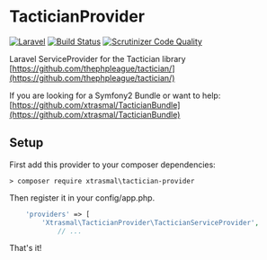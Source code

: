 # TacticianProvider
[![Laravel](https://img.shields.io/badge/Laravel-5.0-orange.svg?style=flat-square)](http://laravel.com)
[![Build Status](https://travis-ci.org/xtrasmal/TacticianProvider.svg)](https://travis-ci.org/xtrasmal/TacticianProvider)
[![Scrutinizer Code Quality](https://scrutinizer-ci.com/g/xtrasmal/TacticianProvider/badges/quality-score.png?b=master)](https://scrutinizer-ci.com/g/xtrasmal/TacticianProvider/?branch=master)

Laravel ServiceProvider for the Tactician library
[https://github.com/thephpleague/tactician/](https://github.com/thephpleague/tactician/)

If you are looking for a Symfony2 Bundle or want to help: [https://github.com/xtrasmal/TacticianBundle](https://github.com/xtrasmal/TacticianBundle)

## Setup 
First add this provider to your composer dependencies:

`> composer require xtrasmal\tactician-provider`

Then register it in your config/app.php.

```php
	'providers' => [
		'Xtrasmal\TacticianProvider\TacticianServiceProvider',
            // ...
```

That's it! 